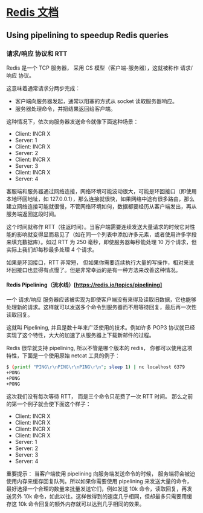 # [Redis 文档](https://redis.io/documentation)

## Using pipelining to speedup Redis queries

### 请求/响应 协议和 RTT

Redis 是一个 TCP 服务器， 采用 CS 模型（客户端-服务器），这就被称作 请求/响应 协议。

这意味着通常请求分两步完成：
- 客户端向服务器发起，通常以阻塞的方式从 socket 读取服务器响应。
- 服务器处理命令，并把结果返回给客户端。

这种情况下，依次向服务器发送命令就像下面这种场景：

- Client: INCR X
- Server: 1
- Client: INCR X
- Server: 2
- Client: INCR X
- Server: 3
- Client: INCR X
- Server: 4


客服端和服务器通过网络连接，网络环境可能波动很大，可能是环回接口（即使用本地环回地址，如 127.0.0.1），那么连接就很快，如果网络中途有很多路由，那么建立网络连接可能就很慢，不管网络环境如何，数据都要经历从客户端发出，再从服务端返回这段时间。

这个时间就称作 RTT（往返时间）。当客户端需要连续发送大量请求的时候它对性能的影响就变得显而易见了（如在同一个列表中添加许多元素，或者使用许多字段来填充数据库）。如过 RTT 为 250 毫秒，即使服务器每秒能处理 10 万个请求，但实际上我们却每秒最多处理 4 个请求。

如果是环回接口，RTT 非常短， 但如果你需要连续执行大量的写操作，相对来说环回接口也显得有点慢了。但是非常幸运的是有一种方法来改善这种情况。

#### Redis Pipelining（流水线）[https://redis.io/topics/pipelining]

一个 请求/响应 服务器应该被实现为即使客户端没有来得及读取旧数据，它也能够处理新的请求。这样就可以发送多个命令到服务器而不用等待回复，最后再一次性读取回复。

这就叫 Pipelining, 并且是数十年来广泛使用的技术。例如许多 POP3 协议就已经实现了这个特性，大大的加速了从服务器上下载新邮件的过程。

Redis 很早就支持 pipelining, 所以不管是哪个版本的 redis， 你都可以使用这项特性，下面是一个使用原始 netcat 工具的例子：
``` sh
$ (printf "PING\r\nPING\r\nPING\r\n"; sleep 1) | nc localhost 6379
+PONG
+PONG
+PONG
```

这次我们没有每次等待 RTT， 而是三个命令只花费了一次 RTT 时间。
那么之前的第一个例子就会使下面这个样子：

- Client: INCR X
- Client: INCR X
- Client: INCR X
- Client: INCR X
- Server: 1
- Server: 2
- Server: 3
- Server: 4

重要提示： 当客户端使用 pipelining 向服务端发送命令的时候， 服务端将会被迫使用内存来缓存回复队列。所以如果你需要使用 pipelining 来发送大量的命令，最好选择一个合理的数量来批量发送它们，例如发送 10k 命令，读取回复，再发送另外 10k 命令，如此以往。这样做得到的速度几乎相同，但却最多只需要用缓存这 10k 命令回复的额外内存就可以达到几乎相同的效果。